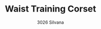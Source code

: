 ---
layout: product
title: Waist Training Corset
subtitle: 3026 Silvana
price: '38.00'
feature_image:
  - /neopower-net/3026-front.png
  - /neopower-net/3026-front-2.png
categories: 
  - The Upgraders
  - Tummy Waist
  - Daily Use
  - Postpartum
  - Cinchers
  - middle hook eye & zipper
---